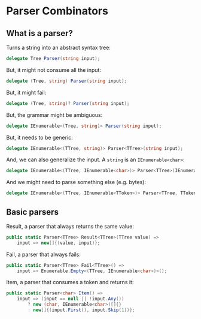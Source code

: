 # Parser Combinators

## What is a parser?

Turns a string into an abstract syntax tree:

```cs
delegate Tree Parser(string input);
```

But, it might not consume all the input:

```cs
delegate (Tree, string) Parser(string input);
```

But, it might fail:

```cs
delegate (Tree, string)? Parser(string input);
```

But, the grammar might be ambiguous:

```cs
delegate IEnumerable<(Tree, string)> Parser(string input);
```

But, it needs to be generic:

```cs
delegate IEnumerable<(TTree, string)> Parser<TTree>(string input);
```

And, we can also generalize the input. A `string` is an `IEnumerable<char>`:

```cs
delegate IEnumerable<(TTree, IEnumerable<char>)> Parser<TTree>(IEnumerable<char> input);
```

And we might need to parse something else (e.g. bytes):

```cs
delegate IEnumerable<(TTree, IEnumerable<TToken>)> Parser<TTree, TToken>(IEnumerable<TToken> input);
```

## Basic parsers

Result, a parser that always returns the same value:

```cs
public static Parser<TTree> Result<TTree>(TTree value) =>
    input => new[]{(value, input)};
```

Fail, a parser that always fails:

```cs
public static Parser<TTree> Fail<TTree>() =>
    input => Enumerable.Empty<(TTree, IEnumerable<char>)>();
```

Item, a parser that consumes a token and returns it:

```cs
public static Parser<char> Item() =>
    input => (input == null || !input.Any())
        ? new (char, IEnumerable<char>)[]{}
        : new[]{(input.First(), input.Skip(1))};
```
